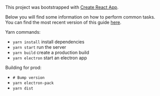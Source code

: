 This project was bootstrapped with [Create React App](https://github.com/facebook/create-react-app).

Below you will find some information on how to perform common tasks.<br>
You can find the most recent version of this guide [here](https://github.com/facebook/create-react-app/blob/master/packages/react-scripts/template/README.md).

Yarn commands:
- `yarn install` install dependencies
- `yarn start` run the server
- `yarn build` create a production build
- `yarn electron` start an electron app


Building for prod:
- `# Bump version`
- `yarn electron-pack`
- `yarn dist`
